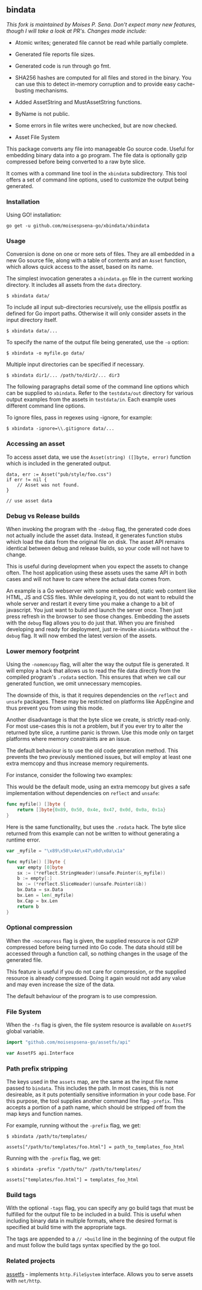 ## bindata

*This fork is maintained by Moises P. Sena. Don't expect many new features, though
I will take a look at PR's. Changes made include:*

- Atomic writes; generated file cannot be read while partially complete.

- Generated file reports file sizes.

- Generated code is run through go fmt.

- SHA256 hashes are computed for all files and stored in the binary. You can
use this to detect in-memory corruption and to provide easy cache-busting
mechanisms.

- Added AssetString and MustAssetString functions.

- ByName is not public.

- Some errors in file writes were unchecked, but are now checked.

- Asset File System

This package converts any file into manageable Go source code. Useful for
embedding binary data into a go program. The file data is optionally gzip
compressed before being converted to a raw byte slice.

It comes with a command line tool in the `xbindata` subdirectory. This tool
offers a set of command line options, used to customize the output being
generated.


### Installation

Using GO! installation:

```
go get -u github.com/moisespsena-go/xbindata/xbindata
```

### Usage

Conversion is done on one or more sets of files. They are all embedded in a new
Go source file, along with a table of contents and an `Asset` function,
which allows quick access to the asset, based on its name.

The simplest invocation generates a `xbindata.go` file in the current
working directory. It includes all assets from the `data` directory.

	$ xbindata data/

To include all input sub-directories recursively, use the ellipsis postfix
as defined for Go import paths. Otherwise it will only consider assets in the
input directory itself.

	$ xbindata data/...

To specify the name of the output file being generated, use the `-o` option:

	$ xbindata -o myfile.go data/

Multiple input directories can be specified if necessary.

	$ xbindata dir1/... /path/to/dir2/... dir3


The following paragraphs detail some of the command line options which can be
supplied to `xbindata`. Refer to the `testdata/out` directory for various
output examples from the assets in `testdata/in`. Each example uses different
command line options.

To ignore files, pass in regexes using -ignore, for example:

    $ xbindata -ignore=\\.gitignore data/...

### Accessing an asset

To access asset data, we use the `Asset(string) ([]byte, error)` function which
is included in the generated output.

	data, err := Asset("pub/style/foo.css")
	if err != nil {
		// Asset was not found.
	}

	// use asset data


### Debug vs Release builds

When invoking the program with the `-debug` flag, the generated code does
not actually include the asset data. Instead, it generates function stubs
which load the data from the original file on disk. The asset API remains
identical between debug and release builds, so your code will not have to
change.

This is useful during development when you expect the assets to change often.
The host application using these assets uses the same API in both cases and
will not have to care where the actual data comes from.

An example is a Go webserver with some embedded, static web content like
HTML, JS and CSS files. While developing it, you do not want to rebuild the
whole server and restart it every time you make a change to a bit of
javascript. You just want to build and launch the server once. Then just press
refresh in the browser to see those changes. Embedding the assets with the
`debug` flag allows you to do just that. When you are finished developing and
ready for deployment, just re-invoke `xbindata` without the `-debug` flag.
It will now embed the latest version of the assets.


### Lower memory footprint

Using the `-nomemcopy` flag, will alter the way the output file is generated.
It will employ a hack that allows us to read the file data directly from
the compiled program's `.rodata` section. This ensures that when we
call our generated function, we omit unnecessary memcopies.

The downside of this, is that it requires dependencies on the `reflect` and
`unsafe` packages. These may be restricted on platforms like AppEngine and
thus prevent you from using this mode.

Another disadvantage is that the byte slice we create, is strictly read-only.
For most use-cases this is not a problem, but if you ever try to alter the
returned byte slice, a runtime panic is thrown. Use this mode only on target
platforms where memory constraints are an issue.

The default behaviour is to use the old code generation method. This
prevents the two previously mentioned issues, but will employ at least one
extra memcopy and thus increase memory requirements.

For instance, consider the following two examples:

This would be the default mode, using an extra memcopy but gives a safe
implementation without dependencies on `reflect` and `unsafe`:

```go
func myfile() []byte {
    return []byte{0x89, 0x50, 0x4e, 0x47, 0x0d, 0x0a, 0x1a}
}
```

Here is the same functionality, but uses the `.rodata` hack.
The byte slice returned from this example can not be written to without
generating a runtime error.

```go
var _myfile = "\x89\x50\x4e\x47\x0d\x0a\x1a"

func myfile() []byte {
    var empty [0]byte
    sx := (*reflect.StringHeader)(unsafe.Pointer(&_myfile))
    b := empty[:]
    bx := (*reflect.SliceHeader)(unsafe.Pointer(&b))
    bx.Data = sx.Data
    bx.Len = len(_myfile)
    bx.Cap = bx.Len
    return b
}
```


### Optional compression

When the `-nocompress` flag is given, the supplied resource is *not* GZIP
compressed before being turned into Go code. The data should still be accessed
through a function call, so nothing changes in the usage of the generated file.

This feature is useful if you do not care for compression, or the supplied
resource is already compressed. Doing it again would not add any value and may
even increase the size of the data.

The default behaviour of the program is to use compression.

### File System

When the `-fs` flag is given, the file system resource is available on `AssetFS` global variable.

```go
import "github.com/moisespsena-go/assetfs/api"

var AssetFS api.Interface
```

### Path prefix stripping

The keys used in the `assets` map, are the same as the input file name
passed to `bindata`. This includes the path. In most cases, this is not
desireable, as it puts potentially sensitive information in your code base.
For this purpose, the tool supplies another command line flag `-prefix`.
This accepts a portion of a path name, which should be stripped off from
the map keys and function names.

For example, running without the `-prefix` flag, we get:

	$ xbindata /path/to/templates/

	assets["/path/to/templates/foo.html"] = path_to_templates_foo_html

Running with the `-prefix` flag, we get:

	$ xbindata -prefix "/path/to/" /path/to/templates/

	assets["templates/foo.html"] = templates_foo_html

### Build tags

With the optional `-tags` flag, you can specify any go build tags that
must be fulfilled for the output file to be included in a build. This
is useful when including binary data in multiple formats, where the desired
format is specified at build time with the appropriate tags.

The tags are appended to a `// +build` line in the beginning of the output file
and must follow the build tags syntax specified by the go tool.

### Related projects

[assetfs](https://github.com/moiespsena-go/assetfs#readme) -
implements `http.FileSystem` interface. Allows you to serve assets with `net/http`.

